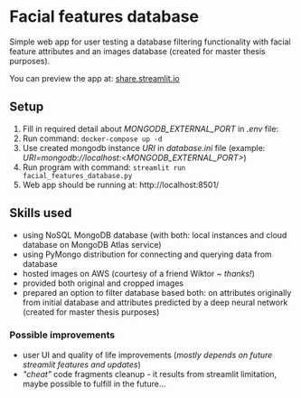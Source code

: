 # Facial features database

Simple web app for user testing a database filtering functionality with facial feature attributes and an images database (created for master thesis purposes).

You can preview the app at: [share.streamlit.io](https://share.streamlit.io/konradrydzak/facial-features-database/facial_features_database.py)

## Setup

1. Fill in required detail about *MONGODB_EXTERNAL_PORT* in *.env* file:
2. Run command: `docker-compose up -d`
3. Use created mongodb instance *URI* in *database.ini* file (example: *URI=mongodb://localhost:<MONGODB_EXTERNAL_PORT>*)
4. Run program with command: `streamlit run facial_features_database.py`
5. Web app should be running at: http://localhost:8501/

## Skills used

- using NoSQL MongoDB database (with both: local instances and cloud database on MongoDB Atlas service)
- using PyMongo distribution for connecting and querying data from database
- hosted images on AWS (courtesy of a friend Wiktor *~ thanks!*)
- provided both original and cropped images 
- prepared an option to filter database based both: on attributes originally from initial database and attributes predicted by a deep neural network (created for master thesis purposes)

### Possible improvements

- user UI and quality of life improvements (*mostly depends on future streamlit features and updates*)
- *"cheat"* code fragments cleanup - it results from streamlit limitation, maybe possible to fulfill in the future...